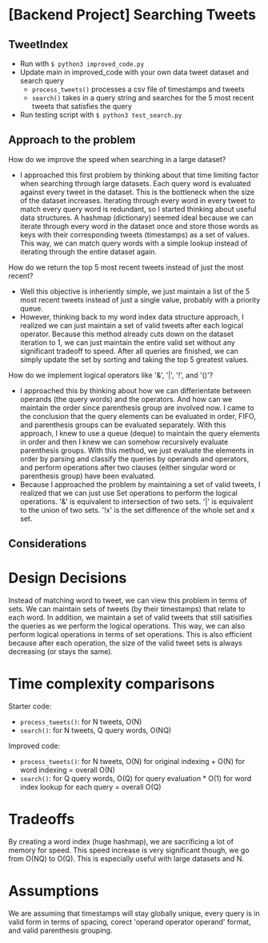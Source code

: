 # [Backend Project] Searching Tweets

## TweetIndex 
- Run with `$ python3 improved_code.py`
- Update main in improved_code with your own data tweet dataset and search query
    - `process_tweets()` processes a csv file of timestamps and tweets
    - `search()` takes in a query string and searches for the 5 most recent tweets that satisfies the query
- Run testing script with `$ python3 test_search.py`

## Approach to the problem
How do we improve the speed when searching in a large dataset?
- I approached this first problem by thinking about that time limiting factor when searching through large datasets. Each query word is evaluated against every tweet in the dataset. This is the bottleneck when the size of the dataset increases. Iterating through every word in every tweet to match every query word is redundant, so I started thinking about useful data structures. A hashmap (dictionary) seemed ideal because we can iterate through every word in the dataset once and store those words as keys with their corresponding tweets (timestamps) as a set of values. This way, we can match query words with a simple lookup instead of iterating through the entire dataset again.

How do we return the top 5 most recent tweets instead of just the most recent?
- Well this objective is inheriently simple, we just maintain a list of the 5 most recent tweets instead of just a single value, probably with a priority queue.
- However, thinking back to my word index data structure approach, I realized we can just maintain a set of valid tweets after each logical operator. Because this method already cuts down on the dataset iteration to 1, we can just maintain the entire valid set without any significant tradeoff to speed. After all queries are finished, we can simply update the set by sorting and taking the top 5 greatest values.

How do we implement logical operators like '&', '|', '!', and '()'?
- I approached this by thinking about how we can differientate between operands (the query words) and the operators. And how can we maintain the order since parenthesis group are involved now. I came to the conclusion that the query elements can be evaluated in order, FIFO, and parenthesis groups can be evaluated separately. With this approach, I knew to use a queue (deque) to maintain the query elements in order and then I knew we can somehow recursively evaluate parenthesis groups. With this method, we just evaluate the elements in order by parsing and classify the queries by operands and operators, and perform operations after two clauses (either singular word or parenthesis group) have been evaluated. 
- Because I approached the problem by maintaining a set of valid tweets, I realized that we can just use Set operations to perform the logical operations. '&' is equivalent to intersection of two sets. '|' is equivalent to the union of two sets. '!x' is the set difference of the whole set and x set.

## Considerations
# Design Decisions
Instead of matching word to tweet, we can view this problem in terms of sets. We can maintain sets of tweets (by their timestamps) that relate to each word. In addition, we maintain a set of valid tweets that still satisifies the queries as we perform the logical operations. This way, we can also perform logical operations in terms of set operations. This is also efficient because after each operation, the size of the valid tweet sets is always decreasing (or stays the same).

# Time complexity comparisons
Starter code:
- `process_tweets()`: for N tweets, O(N)
- `search()`: for N tweets, Q query words, O(NQ)

Improved code:
- `process_tweets()`: for N tweets, O(N) for original indexing + O(N) for word indexing = overall O(N)
- `search()`: for Q query words, O(Q) for query evaluation * O(1) for word index lookup for each query = overall O(Q)

# Tradeoffs
By creating a word index (huge hashmap), we are sacrificing a lot of memory for speed. This speed increase is very significant though, we go from O(NQ) to O(Q). This is especially useful with large datasets and N. 

# Assumptions
We are assuming that timestamps will stay globally unique, every query is in valid form in terms of spacing, corect 'operand operator operand' format, and valid parenthesis grouping.

